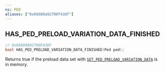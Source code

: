 ```yaml
---
ns: PED
aliases: ["0x66680a92700f43df"]
---
```

## HAS_PED_PRELOAD_VARIATION_DATA_FINISHED

```c
// 0x66680A92700F43DF
bool HAS_PED_PRELOAD_VARIATION_DATA_FINISHED(Ped ped);
```

Returns true if the preload data set with [`SET_PED_PRELOAD_VARIATION_DATA`](#_0x39D55A620FCB6A3A) is in memory.

